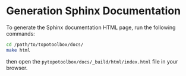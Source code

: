 # Generation Sphinx Documentation

To generate the Sphinx documentation HTML page, run the following commands:

```bash
cd /path/to/topotoolbox/docs/
make html
```

then open the `pytopotoolbox/docs/_build/html/index.html` file in your browser.
